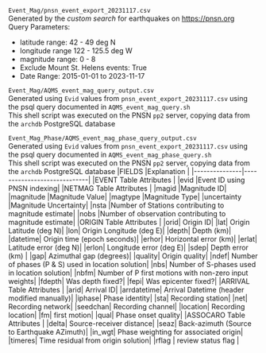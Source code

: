
`Event_Mag/pnsn_event_export_20231117.csv`  
Generated by the *custom search* for earthquakes on https://pnsn.org  
Query Parameters:
 - latitude range: 42 - 49 deg N
 - longitude range 122 - 125.5 deg W
 - magnitude range: 0 - 8
 - Exclude Mount St. Helens events: True
 - Date Range: 2015-01-01 to 2023-11-17

`Event_Mag/AQMS_event_mag_query_output.csv`  
Generated using `Evid` values from `pnsn_event_export_20231117.csv` using the psql query documented in `AQMS_event_mag_query.sh`  
This shell script was executed on the PNSN `pp2` server, copying data from the `archdb` PostgreSQL database

`Event_Mag_Phase/AQMS_event_mag_phase_query_output.csv`  
Generated using `Evid` values from `pnsn_event_export_20231117.csv` using the psql query documented in `AQMS_event_mag_phase_query.sh`  
This shell script was executed on the PNSN `pp2` server, copying data from the `archdb` PostgreSQL database
|FIELDS          |Explanation  |
|---------------|-----------------------------|
|EVENT Table Attributes |
|evid            |Event ID using PNSN indexing|
|NETMAG Table Attributes |
|magid           |Magnitude ID|
|magnitude       |Magnitude Value|
|magtype         |Magnitude Type|
|uncertainty     |Magnitude Uncertainty|
|nsta            |Number of Stations contributing to magnitude estimate|
|nobs            |Number of observation contributing to magnitude estimate|
|ORIGIN Table Attributes |
|orid| Origin ID|
|lat| Origin Latitude (deg N)|
|lon| Origin Longitude (deg E)|
|depth| Depth (km)|
|datetime| Origin time (epoch seconds)|
|erhor| Horizontal error (km)|
|erlat| Latitude error (deg N)|
|erlon| Longitude error (deg E)|
|sdep| Depth error (km) |
|gap| Azimuthal gap (degrees)|
|quality| Origin quality|
|ndef| Number of phases (P & S) used in location solution|
|nbs| Number of S-phases used in location solution|
|nbfm| Number of P first motions with non-zero input weights|
|fdepth| Was depth fixed?|
|fepi| Was epicenter fixed?|
|ARRIVAL Table Attributes | 
|arid| Arrival ID|
|arrdatetime| Arrival Datetime (header modified manually)|
|iphase| Phase identity|
|sta| Recording station|
|net| Recording network|
|seedchan| Recording channel|
|location| Recording location|
|fm| first motion|
|qual| Phase onset quality|
|ASSOCARO Table Attributes |
|delta| Source-receiver distance|
|seaz| Back-azimuth (Source to Earthquake AZimuth)|
|in_wgt| Phase weighting for associated origin|
|timeres| Time residual from origin solution|
|rflag | review status flag | 

